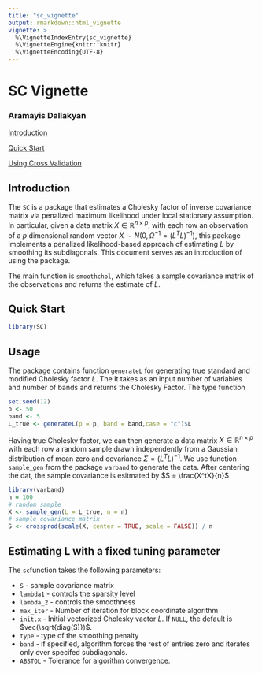 ```yaml
---
title: "sc_vignette"
output: rmarkdown::html_vignette
vignette: >
  %\VignetteIndexEntry{sc_vignette}
  %\VignetteEngine{knitr::knitr}
  %\VignetteEncoding{UTF-8}
---
```


<a id="top"></a>

# SC Vignette
### Aramayis Dallakyan

[Introduction](#intro)

<!-- [Installation](#install) -->


[Quick Start](#qs)

[Using Cross Validation](#cv)

<a id="intro"></a>

## Introduction

The `SC` is a package that estimates a Cholesky factor of inverse covariance matrix via penalized maximum likelihood under local stationary assumption. In particular, given a data matrix $X \in \mathbb{R}^{n \times p}$, with each row an observation of a $p$ dimensional random vector $X \sim N(0, \Omega^{-1} = (L^T L)^{-1})$, this package implements a penalized likelihood-based approach of estimating $L$ by smoothing its subdiagonals.
This document serves as an introduction of using the package.

The main function is `smoothchol`, which takes a sample covariance matrix of the observations and returns the estimate of $L$. 

<a id="intro"></a>

## Quick Start



```r
library(SC)
```

## Usage
The package contains function `generateL` for generating true standard and modified Cholesky factor $L$. The  It takes as an input number of variables and number of bands and returns the Cholesky Factor. The type function 


```r
set.seed(12)
p <- 50
band <- 5
L_true <- generateL(p = p, band = band,case = "c")$L
```

Having true Cholesky factor, we can then generate a data matrix $X \in \mathbb{R}^{n \times p}$ with each row a random sample drawn independently from a Gaussian distribution of mean zero and covariance $\Sigma = (L^T L)^{-1}$. We use function `sample_gen` from the package `varband` to generate the data. After centering the dat, the sample covariance is esitmated by $S = \frac{X^tX}{n}$


```r
library(varband)
n = 100
# random sample
X <- sample_gen(L = L_true, n = n)
# sample covariance matrix
S <- crossprod(scale(X, center = TRUE, scale = FALSE)) / n
```

## Estimating L with a fixed tuning parameter

The `sc`function takes the following parameters:
- `S` - sample covariance matrix
- `lambda1` - controls the sparsity level
- `lambda_2` - controls the smoothness
- `max_iter` - Number of iteration for block coordinate algorithm
- `init.x`   - Initial vectorized Cholesky vactor $L$. If `NULL`, the default is $vec(\sqrt{diag(S)})$.
- `type` - type of the smoothing penalty
- `band` - if specified, algorithm forces the rest of entries zero and iterates only over specifed subdiagonals.
- `ABSTOL` - Tolerance for algorithm convergence.









